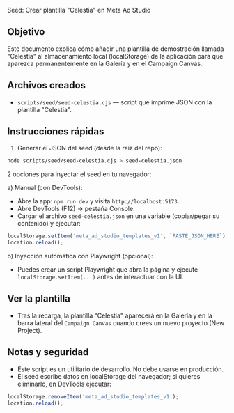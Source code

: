 Seed: Crear plantilla "Celestia" en Meta Ad Studio

Objetivo
-------
Este documento explica cómo añadir una plantilla de demostración llamada "Celestia" al almacenamiento local (localStorage) de la aplicación para que aparezca permanentemente en la Galería y en el Campaign Canvas.

Archivos creados
----------------
- `scripts/seed/seed-celestia.cjs` — script que imprime JSON con la plantilla "Celestia".

Instrucciones rápidas
---------------------
1. Generar el JSON del seed (desde la raíz del repo):

```bash
node scripts/seed/seed-celestia.cjs > seed-celestia.json
```

2 opciones para inyectar el seed en tu navegador:

a) Manual (con DevTools):

  - Abre la app: `npm run dev` y visita `http://localhost:5173`.
  - Abre DevTools (F12) → pestaña Console.
  - Cargar el archivo `seed-celestia.json` en una variable (copiar/pegar su contenido) y ejecutar:

```js
localStorage.setItem('meta_ad_studio_templates_v1', `PASTE_JSON_HERE`);
location.reload();
```

b) Inyección automática con Playwright (opcional):

  - Puedes crear un script Playwright que abra la página y ejecute `localStorage.setItem(...)` antes de interactuar con la UI.

Ver la plantilla
---------------
- Tras la recarga, la plantilla "Celestia" aparecerá en la Galería y en la barra lateral del `Campaign Canvas` cuando crees un nuevo proyecto (New Project).

Notas y seguridad
-----------------
- Este script es un utilitario de desarrollo. No debe usarse en producción.
- El seed escribe datos en localStorage del navegador; si quieres eliminarlo, en DevTools ejecutar:

```js
localStorage.removeItem('meta_ad_studio_templates_v1');
location.reload();
```
